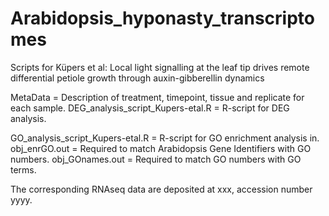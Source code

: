 # Arabidopsis_hyponasty_transcriptomes
Scripts for Küpers et al: Local light signalling at the leaf tip drives remote differential petiole growth through auxin-gibberellin dynamics

MetaData = Description of treatment, timepoint, tissue and replicate for each sample. 
DEG_analysis_script_Kupers-etal.R = R-script for DEG analysis.

GO_analysis_script_Kupers-etal.R = R-script for GO enrichment analysis in.
obj_enrGO.out = Required to match Arabidopsis Gene Identifiers with GO numbers.
obj_GOnames.out = Required to match GO numbers with GO terms.

The corresponding RNAseq data are deposited at xxx, accession number yyyy.
